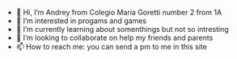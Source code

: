 - 👋 Hi, I’m Andrey from Colegio Maria Goretti number 2 from 1A
- 👀 I’m interested in progams and games
- 🌱 I’m currently learning about somenthings but not so intresting
- 💞️ I’m looking to collaborate on help my friends and parents
- 📫 How to reach me: you can send a pm to me in this site

<!---
HandsonGhosT/HandsonGhosT is a ✨ special ✨ repository because its `README.md` (this file) appears on your GitHub profile.
You can click the Preview link to take a look at your changes.
--->

